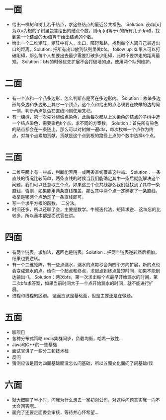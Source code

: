 # 一面

* 给出一棵树和树上若干结点，求这些结点的最近公共祖先。  Solution: 设dp[u]为以u为根的子树里包含给出的结点个数，则dp[u]等于u的所有儿子dp和，找到第一个结点的dp值等于给出结点的个数。
* 给出一个二维矩阵，矩阵中有人，出口，障碍和路，找到每个人离自己最近出口的距离。Solution: 把所有出口放到队列里做bfs。 follow up: 如果人可以打破阻碍，那么每个人想要出去最少需要打破多少阻碍，此时不要求走的距离最短。 Solution：bfs的时候优先扩展不会打破墙的点，使用两个队列维护。

# 二面

* 有一个点和一个凸多边形，怎么判断点是否在多边形内。 Solution：枚举多边形每条边和多边形上其它一个顶点，这个点和给出的点必须要在枚举的边的同一侧，判断两点是否在直线同侧使用叉积。
* 有一棵树，第一次先对根结点染色，此后每次都从上次染色的结点的子树中选一个结点染色，需要染色k个点，求不同的方案数。 Solution：首先所有染色的结点都会在一条链上，那么可以对树做一遍dfs，每次枚举一个点作为终点，对每个点累加贡献，贡献是这个点到根的路径上点的个数中选择k个点。

# 三面

* 二维平面上有一些点，判断能否用一或两条直线覆盖这些点。 Solution：一条直线的情况比较简单，两条直线的时候当我们能确定其中一条后就能解决这个问题。我们可以任意取三个点，如果这三个点共线那么我们就找到了其中一条直线，否则，如果能用两条直线覆盖，那么其中两个点一定确定了一条直线，枚举是哪两个点确定了一条直线即可。
* 写一个求平方根的函数。 二分法。
* 时间还多，所以还聊了会，主要是数学。牛顿迭代法，矩阵求逆... 这块忘的比较多，所以基本都是面试官在讲。



# 四面

* 有两个链表，求加法，返回也是链表。Solution：把两个链表逆转然后相加，结果也要逆转。
* 有一个二维矩阵，有一些点漏水，漏水的点每秒会向四个方向扩展，新的点也会变成漏水的点。给你一个起点和终点，求起点到终点最短时间，如果不能到达输出-1。 Solution：两次bfs，第一次求出每个点最早开始漏水的时间，第二次bfs求答案，如果当前时间大于一个点开始漏水的时间，就不能进行扩展。
* 进程和线程的区别。 这面应该是基础面，但是主要还是在做题。



# 五面

* 聊项目
* 各种分布式策略 redis集群同步，负载均衡，哈希一致性...
* Java和C++的一些基础
* 面试官讲了一些分工和技术栈
* 反问
* 猜测应该是因为四面基础面没怎么问基础，所以五面文化面问了问基础(误



# 六面

* 就大概聊了半小时，问我为什么想去一家初创公司。对这种问题其实我一向不太会回答啊... 
* 面完了还要走面委会审核，等待并心怀希望...

